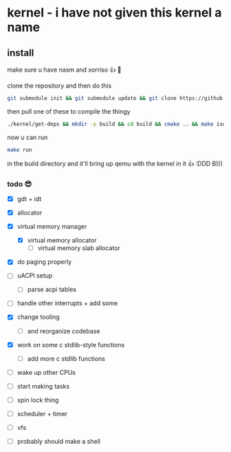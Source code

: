 # kernel - i have not given this kernel a name

## install

make sure u have nasm and xorriso :thumbsup: :zany_face:

clone the repository and then do this

```bash
git submodule init && git submodule update && git clone https://github.com/limine-bootloader/limine --branch=v9.x-binary --depth=1

```

then pull one of these to compile the thingy

```bash
./kernel/get-deps && mkdir -p build && cd build && cmake .. && make iso 
```

now u can run 

```bash
make run
```

in the build directory and it'll bring up qemu with the kernel in it :thumbsup: :DDD B)))



### todo :sunglasses:

- [x] gdt + idt

- [x] allocator

- [x] virtual memory manager
    - [x] virtual memory allocator
        - [ ] virtual memory slab allocator

- [x] do paging properly

- [ ] uACPI setup
    - [ ] parse acpi tables

- [ ] handle other interrupts + add some

- [x] change tooling 
    - [ ] and reorganize codebase

- [x] work on some c stdlib-style functions
    - [ ] add more c stdlib functions

- [ ] wake up other CPUs

- [ ] start making tasks

- [ ] spin lock thing

- [ ] scheduler + timer

- [ ] vfs

- [ ] probably should make a shell
